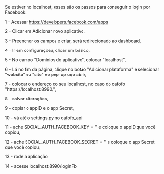 Se estiver no localhost, esses são os passos para conseguir o login por Facebook:</p>
1 - Acessar https://developers.facebook.com/apps</p>
2 - Clicar em Adicionar novo aplicativo.</p>
3 - Preencher os campos e criar, será redirecionado ao dashboard.</p>
4 - Ir em configurações, clicar em básico,</p>
5 - No campo "Domínios do aplicativo", colocar "localhost",</p>
6 - Lá no fim da página, clique no botão "Adicionar plataforma" e selecionar "website" ou "site" no pop-up uqe abrir,</p>
7 - colocar o endereço do seu localhost, no caso do cafofo "https://localhost:8990/",</p>
8 - salvar alterações,</p>
9 - copiar o appID e o app Secret,</p>
10 - vá até o settings.py no cafofo_api</p>
11 - ache SOCIAL_AUTH_FACEBOOK_KEY = '' e coloque o appID que você copiou,</p>
12 - ache SOCIAL_AUTH_FACEBOOK_SECRET = '' e coloque o app Secret que você copiou,</p>
13 - rode a aplicação</p>
14 - acesse localhost:8990/loginFb
